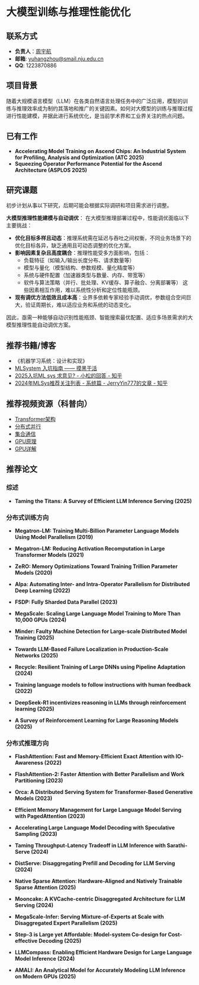 # 大模型训练与推理性能优化

## 联系方式

- **负责人**：[周宇航](https://njuzyh.github.io/)
- **邮箱**: yuhangzhou@smail.nju.edu.cn
- **QQ**: 1223870886

## 项目背景

随着大规模语言模型（LLM）在各类自然语言处理任务中的广泛应用，模型的训练与推理效率成为制约其落地和推广的关键因素。如何对大模型的训练与推理过程进行性能建模，并据此进行系统优化，是当前学术界和工业界关注的热点问题。

## 已有工作

- **Accelerating Model Training on Ascend Chips: An Industrial System for Profiling, Analysis and Optimization (ATC 2025)**
- **Squeezing Operator Performance Potential for the Ascend Architecture (ASPLOS 2025)**

## 研究课题
初步计划从事以下研究，后期可能会根据实际调研和项目需求进行调整。

**大模型推理性能建模与自动调优**：
在大模型推理部署过程中，性能调优面临以下主要挑战：

- **优化目标多样且动态**：推理系统需在延迟与吞吐之间权衡，不同业务场景下的优化目标各异，缺乏通用且可动态调整的优化方案。
- **影响因素复杂且高度耦合**：推理性能受多方面影响，包括：
    - 负载特征（如输入/输出长度分布、请求数量等）
    - 模型与量化（模型结构、参数规模、量化精度等）
    - 系统与硬件配置（加速器类型与数量、内存、带宽等）
    - 软件与算法策略（并行、批处理、KV缓存、算子融合、分离部署等）
    这些因素相互作用，难以系统性分析和定位性能瓶颈。
- **现有调优方法低效且成本高**：业界多依赖专家经验手动调优，参数组合空间巨大，验证周期长，难以适应业务和系统的动态变化。

因此，亟需一种能够自动识别性能瓶颈、智能搜索最优配置、适应多场景需求的大模型推理性能自动调优方案。

## 推荐书籍/博客
- 《机器学习系统：设计和实现》
- [MLSystem 入坑指南 —— 摸黑干活](https://fazzie-key.cool/2023/02/21/MLsys/)
- [2025入坑ML sys 求意见? - 小松的回答 - 知乎](https://www.zhihu.com/question/7717321708/answer/1904210395952033872)
- [2024年MLSys推荐关注列表 - 系统篇 - JerryYin777的文章 - 知乎](https://zhuanlan.zhihu.com/p/13621083399)

## 推荐视频资源（科普向）
- [Transformer架构](https://space.bilibili.com/517221395/lists/2306922?type=season)
- [分布式并行](https://space.bilibili.com/517221395/lists/2646919?type=season)
- [集合通信](https://space.bilibili.com/517221395/lists/3130927?type=season)
- [GPU原理](https://space.bilibili.com/517221395/lists/1282451?type=season)
- [GPU详解](https://space.bilibili.com/517221395/lists/1388713?type=season)

## 推荐论文

### 综述
- **Taming the Titans: A Survey of Efficient LLM Inference Serving (2025)**

### 分布式训练方向

- **Megatron-LM: Training Multi-Billion Parameter Language Models Using Model Parallelism (2019)**  

- **Megatron-LM: Reducing Activation Recomputation in Large Transformer Models (2021)**

- **ZeRO: Memory Optimizations Toward Training Trillion Parameter Models (2020)**  
   
- **Alpa: Automating Inter- and Intra-Operator Parallelism for Distributed Deep Learning (2022)**  

- **FSDP: Fully Sharded Data Parallel (2023)**  

- **MegaScale: Scaling Large Language Model Training to More Than 10,000 GPUs (2024)**

- **Minder: Faulty Machine Detection for Large-scale Distributed Model Training (2025)**

- **Towards LLM-Based Failure Localization in Production-Scale Networks (2025)**

- **Recycle: Resilient Training of Large DNNs using Pipeline Adaptation (2024)**

- **Training language models to follow instructions with human feedback (2022)**

- **DeepSeek-R1 incentivizes reasoning in LLMs through reinforcement learning (2025)**

- **A Survey of Reinforcement Learning for Large Reasoning Models (2025)**

### 分布式推理方向
- **FlashAttention: Fast and Memory-Efficient Exact Attention with IO-Awareness (2022)**  

- **FlashAttention-2: Faster Attention with Better Parallelism and Work Partitioning (2023)**  

- **Orca: A Distributed Serving System for Transformer-Based Generative Models (2023)**  

- **Efficient Memory Management for Large Language Model Serving with PagedAttention (2023)**  

- **Accelerating Large Language Model Decoding with Speculative Sampling (2023)**
  
- **Taming Throughput-Latency Tradeoff in LLM Inference with Sarathi-Serve (2024)**  

- **DistServe: Disaggregating Prefill and Decoding for LLM Serving (2024)**  

- **Native Sparse Attention: Hardware-Aligned and Natively Trainable Sparse Attention (2025)**

- **Mooncake: A KVCache-centric Disaggregated Architecture for LLM Serving (2024)**

- **MegaScale-Infer: Serving Mixture-of-Experts at Scale with Disaggregated Expert Parallelism (2025)**  

- **Step-3 is Large yet Affordable: Model-system Co-design for Cost-effective Decoding (2025)**

- **LLMCompass: Enabling Efficient Hardware Design for Large Language Model Inference (2024)**

- **AMALI: An Analytical Model for Accurately Modeling LLM Inference on Modern GPUs (2025)**
